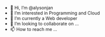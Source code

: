 - 👋 Hi, I’m @alysonjan
- 👀 I’m interested in Programming and Cloud
- 🌱 I’m currently a Web developer
- 💞️ I’m looking to collaborate on ...
- 📫 How to reach me ...

<!---
alysonjan/alysonjan is a ✨ special ✨ repository because its `README.md` (this file) appears on your GitHub profile.
You can click the Preview link to take a look at your changes.
--->

